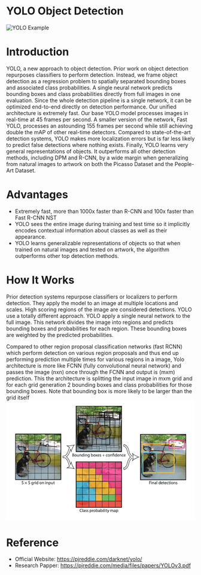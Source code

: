 # YOLO Object Detection
![YOLO Example](https://miro.medium.com/max/872/1*QOGcvHbrDZiCqTG6THIQ_w.png)
# Introduction
YOLO, a new approach to object detection. Prior work on object detection repurposes classifiers to perform detection. Instead, we frame object detection as a regression problem to spatially separated bounding boxes and associated class probabilities. A single neural network predicts bounding boxes and class probabilities directly from full images in one evaluation. Since the whole detection pipeline is a single network, it can be optimized end-to-end directly on detection performance.
Our unified architecture is extremely fast. Our base YOLO model processes images in real-time at 45 frames per second. A smaller version of the network, Fast YOLO, processes an astounding 155 frames per second while still achieving double the mAP of other real-time detectors. Compared to state-of-the-art detection systems, YOLO makes more localization errors but is far less likely to predict false detections where nothing exists. Finally, YOLO learns very general representations of objects. It outperforms all other detection methods, including DPM and R-CNN, by a wide margin when generalizing from natural images to artwork on both the Picasso Dataset and the People-Art Dataset.
# Advantages
* Extremely fast, more than 1000x faster than R-CNN and 100x faster than Fast R-CNN
NST
* YOLO sees the entire image during training and test time so it implicitly encodes contextual information about classes as well as their appearance.
* YOLO learns generalizable representations of objects so that when trained on natural images and tested on artwork, the algorithm outperforms other top detection methods.
# How It Works
Prior detection systems repurpose classifiers or localizers to perform detection. They apply the model to an image at multiple locations and scales. High scoring regions of the image are considered detections.
YOLO use a totally different approach. YOLO apply a single neural network to the full image. This network divides the image into regions and predicts bounding boxes and probabilities for each region. These bounding boxes are weighted by the predicted probabilities.

Compared to other region proposal classification networks (fast RCNN) which perform detection on various region proposals and thus end up performing prediction multiple times for various regions in a image, Yolo architecture is more like FCNN (fully convolutional neural network) and passes the image (nxn) once through the FCNN and output is (mxm) prediction. This the architecture is splitting the input image in mxm grid and for each grid generation 2 bounding boxes and class probabilities for those bounding boxes. Note that bounding box is more likely to be larger than the grid itself
![YOLO Model](https://github.com/febinsebastian/DL_CV_Team-project/blob/master/yolo-tiny/yoloModel.png)

# Reference
* Official Website: https://pjreddie.com/darknet/yolo/
* Research Papper: https://pjreddie.com/media/files/papers/YOLOv3.pdf
